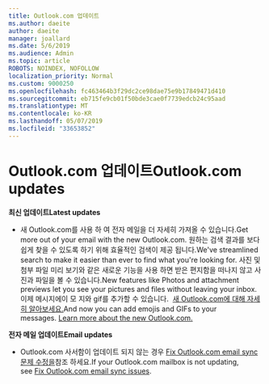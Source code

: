```yaml
---
title: Outlook.com 업데이트
ms.author: daeite
author: daeite
manager: joallard
ms.date: 5/6/2019
ms.audience: Admin
ms.topic: article
ROBOTS: NOINDEX, NOFOLLOW
localization_priority: Normal
ms.custom: 9000250
ms.openlocfilehash: fc463464b3f29dc2ce98dae75e9b17849471d410
ms.sourcegitcommit: eb715fe9cb01f50bde3cae0f7739edcb24c95aad
ms.translationtype: MT
ms.contentlocale: ko-KR
ms.lasthandoff: 05/07/2019
ms.locfileid: "33653852"
---
```

# <a name="outlookcom-updates"></a><span data-ttu-id="60e7a-102">Outlook.com 업데이트</span><span class="sxs-lookup"><span data-stu-id="60e7a-102">Outlook.com updates</span></span>

<span data-ttu-id="60e7a-103">**최신 업데이트**</span><span class="sxs-lookup"><span data-stu-id="60e7a-103">**Latest updates**</span></span>

- <span data-ttu-id="60e7a-104">새 Outlook.com를 사용 하 여 전자 메일을 더 자세히 가져올 수 있습니다.</span><span class="sxs-lookup"><span data-stu-id="60e7a-104">Get more out of your email with the new Outlook.com.</span></span> <span data-ttu-id="60e7a-105">원하는 검색 결과를 보다 쉽게 찾을 수 있도록 하기 위해 효율적인 검색이 제공 됩니다.</span><span class="sxs-lookup"><span data-stu-id="60e7a-105">We've streamlined search to make it easier than ever to find what you're looking for.</span></span> <span data-ttu-id="60e7a-106">사진 및 첨부 파일 미리 보기와 같은 새로운 기능을 사용 하면 받은 편지함을 떠나지 않고 사진과 파일을 볼 수 있습니다.</span><span class="sxs-lookup"><span data-stu-id="60e7a-106">New features like Photos and attachment previews let you see your pictures and files without leaving your inbox.</span></span> <span data-ttu-id="60e7a-107">이제 메시지에이 모 지와 gif를 추가할 수 있습니다.  [새 Outlook.com에 대해 자세히 알아보세요.](https://support.office.com/article/40676ad0-c831-45ac-a023-5be633be798d)</span><span class="sxs-lookup"><span data-stu-id="60e7a-107">And now you can add emojis and GIFs to your messages. [Learn more about the new Outlook.com.](https://support.office.com/article/40676ad0-c831-45ac-a023-5be633be798d)</span></span>

<span data-ttu-id="60e7a-108">**전자 메일 업데이트**</span><span class="sxs-lookup"><span data-stu-id="60e7a-108">**Email updates**</span></span>

- <span data-ttu-id="60e7a-109">Outlook.com 사서함이 업데이트 되지 않는 경우 [Fix Outlook.com email sync 문제 수정을](https://support.office.com/article/d39e3341-8d79-4bf1-b3c7-ded602233642)참조 하세요.</span><span class="sxs-lookup"><span data-stu-id="60e7a-109">If your Outlook.com mailbox is not updating, see [Fix Outlook.com email sync issues](https://support.office.com/article/d39e3341-8d79-4bf1-b3c7-ded602233642).</span></span>